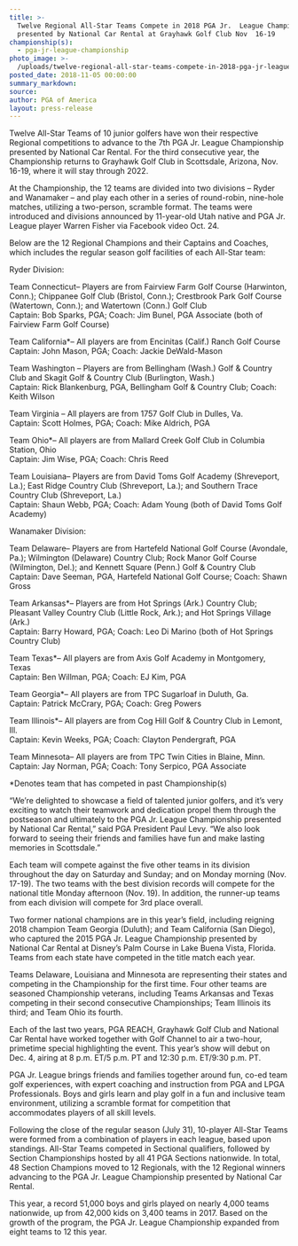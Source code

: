 ```yaml
---
title: >-
  Twelve Regional All-Star Teams Compete in 2018 PGA Jr.  League Championship
  presented by National Car Rental at Grayhawk Golf Club Nov  16-19
championship(s):
  - pga-jr-league-championship
photo_image: >-
  /uploads/twelve-regional-all-star-teams-compete-in-2018-pga-jr-league-championship-presented-by-national-car-rental-at-grayhawk-golf-club-nov-16-19.jpg
posted_date: 2018-11-05 00:00:00
summary_markdown:
source:
author: PGA of America
layout: press-release
---
```


Twelve All-Star Teams of 10 junior golfers have won their respective Regional competitions to advance to the 7th PGA Jr. League Championship presented by National Car Rental. For the third consecutive year, the Championship returns to Grayhawk Golf Club in Scottsdale, Arizona, Nov. 16-19, where it will stay through 2022.

At the Championship, the 12 teams are divided into two divisions – Ryder and Wanamaker – and play each other in a series of round-robin, nine-hole matches, utilizing a two-person, scramble format. The teams were introduced and divisions announced by 11-year-old Utah native and PGA Jr. League player Warren Fisher via Facebook video Oct. 24.

Below are the 12 Regional Champions and their Captains and Coaches, which includes the regular season golf facilities of each All-Star team:

Ryder Division:

Team Connecticut– Players are from Fairview Farm Golf Course (Harwinton, Conn.); Chippanee Golf Club (Bristol, Conn.); Crestbrook Park Golf Course (Watertown, Conn.); and Watertown (Conn.) Golf Club<br>Captain: Bob Sparks, PGA; Coach: Jim Bunel, PGA Associate (both of Fairview Farm Golf Course)

Team California\*– All players are from Encinitas (Calif.) Ranch Golf Course<br>Captain: John Mason, PGA; Coach: Jackie DeWald-Mason

Team Washington – Players are from Bellingham (Wash.) Golf & Country Club and Skagit Golf & Country Club (Burlington, Wash.)<br>Captain: Rick Blankenburg, PGA, Bellingham Golf & Country Club; Coach: Keith Wilson

Team Virginia – All players are from 1757 Golf Club in Dulles, Va.<br>Captain: Scott Holmes, PGA; Coach: Mike Aldrich, PGA

Team Ohio\*– All players are from Mallard Creek Golf Club in Columbia Station, Ohio<br>Captain: Jim Wise, PGA; Coach: Chris Reed

Team Louisiana– Players are from David Toms Golf Academy (Shreveport, La.); East Ridge Country Club (Shreveport, La.); and Southern Trace Country Club (Shreveport, La.)<br>Captain: Shaun Webb, PGA; Coach: Adam Young (both of David Toms Golf Academy)

Wanamaker Division:

Team Delaware&shy;– Players are from Hartefeld National Golf Course (Avondale, Pa.); Wilmington (Delaware) Country Club; Rock Manor Golf Course (Wilmington, Del.); and Kennett Square (Penn.) Golf & Country Club<br>Captain: Dave Seeman, PGA, Hartefeld National Golf Course; Coach: Shawn Gross

Team Arkansas\*– Players are from Hot Springs (Ark.) Country Club; Pleasant Valley Country Club (Little Rock, Ark.); and Hot Springs Village (Ark.)<br>Captain: Barry Howard, PGA; Coach: Leo Di Marino (both of Hot Springs Country Club)

Team Texas\*– All players are from Axis Golf Academy in Montgomery, Texas<br>Captain: Ben Willman, PGA; Coach: EJ Kim, PGA

Team Georgia\*– All players are from TPC Sugarloaf in Duluth, Ga.<br>Captain: Patrick McCrary, PGA; Coach: Greg Powers

Team Illinois\*– All players are from Cog Hill Golf & Country Club in Lemont, Ill.<br>Captain: Kevin Weeks, PGA; Coach: Clayton Pendergraft, PGA

Team Minnesota– All players are from TPC Twin Cities in Blaine, Minn.<br>Captain: Jay Norman, PGA; Coach: Tony Serpico, PGA Associate

\*Denotes team that has competed in past Championship(s)

“We’re delighted to showcase a field of talented junior golfers, and it’s very exciting to watch their teamwork and dedication propel them through the postseason and ultimately to the PGA Jr. League Championship presented by National Car Rental,” said PGA President Paul Levy. “We also look forward to seeing their friends and families have fun and make lasting memories in Scottsdale.”

Each team will compete against the five other teams in its division throughout the day on Saturday and Sunday; and on Monday morning (Nov. 17-19). The two teams with the best division records will compete for the national title Monday afternoon (Nov. 19). In addition, the runner-up teams from each division will compete for 3rd place overall.

Two former national champions are in this year’s field, including reigning 2018 champion Team Georgia (Duluth); and Team California (San Diego), who captured the 2015 PGA Jr. League Championship presented by National Car Rental at Disney’s Palm Course in Lake Buena Vista, Florida. Teams from each state have competed in the title match each year.

Teams Delaware, Louisiana and Minnesota are representing their states and competing in the Championship for the first time. Four other teams are seasoned Championship veterans, including Teams Arkansas and Texas competing in their second consecutive Championships; Team Illinois its third; and Team Ohio its fourth.

Each of the last two years, PGA REACH, Grayhawk Golf Club and National Car Rental have worked together with Golf Channel to air a two-hour, primetime special highlighting the event. This year’s show will debut on Dec. 4, airing at 8 p.m. ET/5 p.m. PT and 12:30 p.m. ET/9:30 p.m. PT.

PGA Jr. League brings friends and families together around fun, co-ed team golf experiences, with expert coaching and instruction from PGA and LPGA Professionals. Boys and girls learn and play golf in a fun and inclusive team environment, utilizing a scramble format for competition that accommodates players of all skill levels.

Following the close of the regular season (July 31), 10-player All-Star Teams were formed from a combination of players in each league, based upon standings. All-Star Teams competed in Sectional qualifiers, followed by Section Championships hosted by all 41 PGA Sections nationwide. In total, 48 Section Champions moved to 12 Regionals, with the 12 Regional winners advancing to the PGA Jr. League Championship presented by National Car Rental.

This year, a record 51,000 boys and girls played on nearly 4,000 teams nationwide, up from 42,000 kids on 3,400 teams in 2017. Based on the growth of the program, the PGA Jr. League Championship expanded from eight teams to 12 this year.